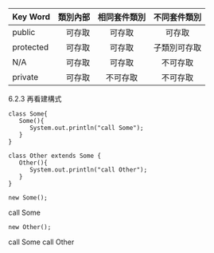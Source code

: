 



| Key Word | 類別內部 | 相同套件類別 | 不同套件類別
| :-----| ----: | :----: | :----:|
| public | 可存取 | 可存取 | 可存取|
| protected | 可存取 | 可存取 | 子類別可存取 |
| N/A | 可存取 | 可存取  |  不可存取 |
| private |可存取 | 不可存取 | 不可存取 |


6.2.3 再看建構式
```
class Some{
   Some(){
      System.out.println("call Some");
   }
}

class Other extends Some {
   Other(){
      System.out.println("call Other");
   }
}
```

```
new Some();
```
call Some

```
new Other();
```
call Some
call Other

